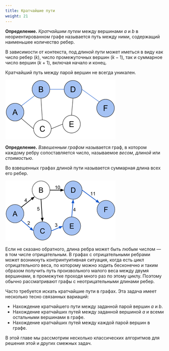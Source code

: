 ```yaml
---
title: Кратчайшие пути
weight: 21
---
```


**Определение.** *Кратчайшим путем* между вершинами $a$ и $b$ в неориентированном графе называется путь между ними, содержащий наименьшее количество ребер.

В зависимости от контекста, под *длиной пути* может иметься в виду как число ребер ($k$), число промежуточных вершин ($k-1$), так и суммарное число вершин ($k+1$), включая начало и конец.

Кратчайший путь между парой вершин не всегда уникален.

![От A до F три перехода](img/shortest-unweighted.png)

**Определение.** *Взвешенным графом* называется граф, в котором каждому ребру сопоставляется число, называемое *весом*, *длиной* или *стоимостью*.

Во взвешенных графах длиной пути называется суммарная длина всех его ребер.

![Несмотря на то, что в выделенном пути больше ребер, его суммарная стоимость меньше](img/shortest-weighted.png)

Если не сказано обратного, длина ребра может быть любым числом — в том числе отрицательным. В графах с отрицательными ребрами может возникнуть контринтуитивная ситуация, когда есть *цикл* отрицательного веса, по которому можно ходить бесконечно и таким образом получить путь произвольного малого веса между двумя вершинами, в промежутке проходя много раз по этому циклу. Поэтому обычно рассматривают графы с неотрицательными длинами ребер.

Часто требуется искать кратчайшие пути в графах. Эта задача имеет несколько тесно связанных вариаций:

- Нахождение кратчайшего пути между заданной парой вершин $a$ и $b$.
- Нахождение кратчайших путей между заданной вершиной $a$ и всеми остальными вершинами в графе.
- Нахождение кратчайших путей между каждой парой вершин в графе.

В этой главе мы рассмотрим несколько классических алгоритмов для решения этой и других смежных задач.
